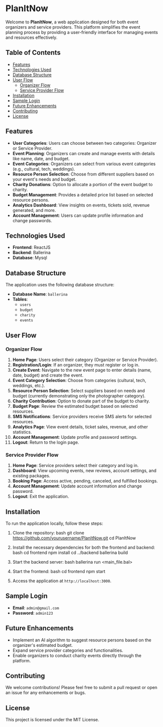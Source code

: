 
# PlanItNow

Welcome to **PlanItNow**, a web application designed for both event organizers and service providers. This platform simplifies the event planning process by providing a user-friendly interface for managing events and resources effectively.

## Table of Contents

- [Features](#features)
- [Technologies Used](#technologies-used)
- [Database Structure](#database-structure)
- [User Flow](#user-flow)
  - [Organizer Flow](#organizer-flow)
  - [Service Provider Flow](#service-provider-flow)
- [Installation](#installation)
- [Sample Login](#sample-login)
- [Future Enhancements](#future-enhancements)
- [Contributing](#contributing)
- [License](#license)

## Features

- **User Categories**: Users can choose between two categories: Organizer or Service Provider.
- **Event Planning**: Organizers can create and manage events with details like name, date, and budget.
- **Event Categories**: Organizers can select from various event categories (e.g., cultural, tech, weddings).
- **Resource Person Selection**: Choose from different suppliers based on your event's needs and budget.
- **Charity Donations**: Option to allocate a portion of the event budget to charity.
- **Budget Management**: Provides a detailed price list based on selected resource persons.
- **Analytics Dashboard**: View insights on events, tickets sold, revenue generated, and more.
- **Account Management**: Users can update profile information and change passwords.

## Technologies Used

- **Frontend**: ReactJS
- **Backend**: Ballerina
- **Database**: Mysql

## Database Structure

The application uses the following database structure:

- **Database Name**: `ballerina`
- **Tables**:
  - `users`
  - `budget`
  - `charity`
  - `events`

## User Flow

### Organizer Flow

1. **Home Page**: Users select their category (Organizer or Service Provider).
2. **Registration/Login**: If an organizer, they must register or log in.
3. **Create Event**: Navigate to the new event page to enter details (name, date, budget) and create the event.
4. **Event Category Selection**: Choose from categories (cultural, tech, weddings, etc.).
5. **Resource Person Selection**: Select suppliers based on needs and budget (currently demonstrating only the photographer category).
6. **Charity Contribution**: Option to donate part of the budget to charity.
7. **Budget Page**: Review the estimated budget based on selected resources.
8. **SMS Notifications**: Service providers receive SMS alerts for selected resources.
9. **Analytics Page**: View event details, ticket sales, revenue, and other statistics.
10. **Account Management**: Update profile and password settings.
11. **Logout**: Return to the login page.

### Service Provider Flow

1. **Home Page**: Service providers select their category and log in.
2. **Dashboard**: View upcoming events, new reviews, account settings, and existing packages.
3. **Booking Page**: Access active, pending, canceled, and fulfilled bookings.
4. **Account Management**: Update account information and change password.
5. **Logout**: Exit the application.

## Installation

To run the application locally, follow these steps:

1. Clone the repository:
   bash
   git clone https://github.com/yourusername/PlanItNow.git
   cd PlanItNow
   

2. Install the necessary dependencies for both the frontend and backend:
   bash
   cd frontend
   npm install
   cd ../backend
   ballerina build
   

3. Start the backend server:
   bash
   ballerina run <main_file.bal>
   

4. Start the frontend:
   bash
   cd frontend
   npm start
   

5. Access the application at `http://localhost:3000`.

## Sample Login

- **Email**: `admin@gmail.com`
- **Password**: `admin123`

## Future Enhancements

- Implement an AI algorithm to suggest resource persons based on the organizer's estimated budget.
- Expand service provider categories and functionalities.
- Enable organizers to conduct charity events directly through the platform.

## Contributing

We welcome contributions! Please feel free to submit a pull request or open an issue for any enhancements or bugs.

## License

This project is licensed under the MIT License.

